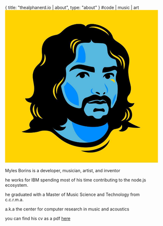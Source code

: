 {
  title: "thealphanerd.io | about",
  type: "about"
}
#code | music | art
![a picture of Myles](/images/me.jpg)

Myles Borins is a developer, musician, artist, and inventor

he works for IBM spending most of his time contributing to the node.js ecosystem.

he graduated with a Master of Music Science and Technology from c.c.r.m.a.

a.k.a the center for computer research in music and acoustics 

you can find his cv as a pdf [here](http://thealphanerd.io/cv.pdf)
